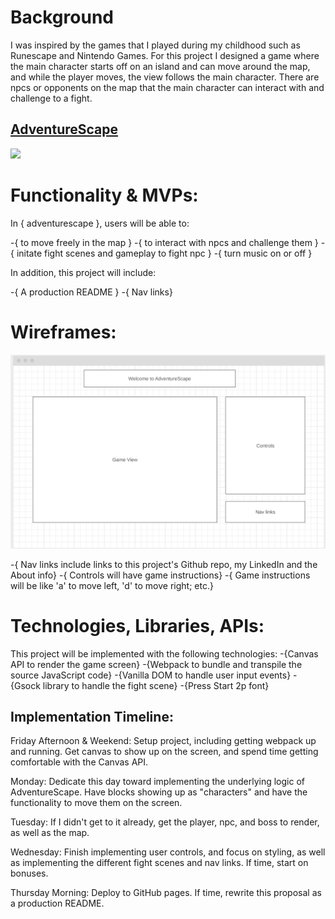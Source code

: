 
# Background

I was inspired by the games that I played during my childhood such as Runescape and Nintendo Games. For this project I designed a game where the main character starts off on an island and can move around the map, and while the player moves, the view follows the main character. There are npcs or opponents on the 
map that the main character can interact with and challenge to a fight.  

## [AdventureScape](https://mrizwan83.github.io/adventurescape/)
![](https://media.giphy.com/media/lhsWIt84CMNzOCJ4M6/giphy.gif)


# Functionality & MVPs:

In { adventurescape }, users will be able to:

-{ to move freely in the map }
-{ to interact with npcs and challenge them  }
-{ initate fight scenes and gameplay to fight npc }
-{ turn music on or off }

In addition, this project will include:

-{ A production README }
-{ Nav links}


# Wireframes:

![Hot Nets Home Page](wireframes/wireframes.png)

-{ Nav links include links to this project's Github repo, my LinkedIn and the About info}
-{ Controls will have game instructions}
-{ Game instructions will be like 'a' to move left, 'd' to move right; etc.}

# Technologies, Libraries, APIs:

This project will be implemented with the following technologies:
-{Canvas API to render the game screen}
-{Webpack to bundle and transpile the source JavaScript code}
-{Vanilla DOM to handle user input events}
-{Gsock library to handle the fight scene}
-{Press Start 2p font}

## Implementation Timeline:

Friday Afternoon & Weekend: Setup project, including getting webpack up and running. 
Get canvas to show up on the screen, and spend time getting comfortable with the Canvas API. 


Monday: Dedicate this day toward implementing the underlying logic of AdventureScape.
Have blocks showing up as "characters" and have the functionality to move them on the screen.

Tuesday: If I didn't get to it already, get the player, npc, and boss to render, as well as the map.

Wednesday: Finish implementing user controls, and focus on styling, as well as implementing the different fight scenes and nav links. If time, start on bonuses.

Thursday Morning: Deploy to GitHub pages. If time, rewrite this proposal as a production README.
